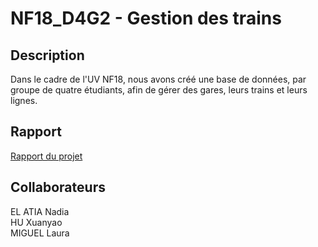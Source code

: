 # NF18_D4G2 - Gestion des trains

## Description
Dans le cadre de l'UV NF18, nous avons créé une base de données, par groupe de quatre étudiants, afin de gérer des gares, leurs trains et leurs lignes.

## Rapport

[Rapport du projet](https://github.com/LaylaLunae/NF18/blob/main/NoSQL/rendu5/Rapport_NF18.docx.pdf)

## Collaborateurs

EL ATIA Nadia <br/>
HU Xuanyao <br/>
MIGUEL Laura <br/>
